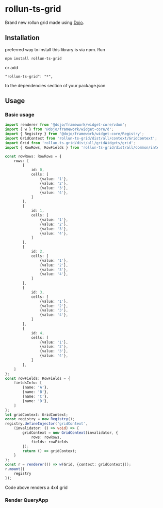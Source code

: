 # rollun-ts-grid

Brand new rollun grid made using [Dojo](https://dojo.io/).

## Installation
preferred way to install this library is via npm. Run
```
npm install rollun-ts-grid
```
or add
```
"rollun-ts-grid": "*",
```
to the dependencies section of your package.json

## Usage
### Basic usage
```typescript
import renderer from '@dojo/framework/widget-core/vdom';
import { w } from '@dojo/framework/widget-core/d';
import { Registry } from '@dojo/framework/widget-core/Registry';
import GridContext from 'rollun-ts-grid/dist/all/context/GridContext';
import Grid from 'rollun-ts-grid/dist/all/gridWidgets/grid';
import { RowRows, RowFields } from 'rollun-ts-grid/dist/all/common/interfaces';

const rowRows: RowRows = {
	rows: [
		{
			id: 0,
			cells: [
				{value: '1'},
				{value: '2'},
				{value: '3'},
				{value: '4'},
			]
		},
		{
			id: 1,
			cells: [
				{value: '1'},
				{value: '2'},
				{value: '3'},
				{value: '4'},
			]
		},
		{
			id: 2,
			cells: [
				{value: '1'},
				{value: '2'},
				{value: '3'},
				{value: '4'},
			]
		},
		{
			id: 3,
			cells: [
				{value: '1'},
				{value: '2'},
				{value: '3'},
				{value: '4'},
			]
		},
		{
			id: 4,
			cells: [
				{value: '1'},
				{value: '2'},
				{value: '3'},
				{value: '4'},
			]
		},
	]
};
const rowFields: RowFields = {
	fieldsInfo: [
		{name: 'A'},
		{name: 'B'},
		{name: 'C'},
		{name: 'D'},
	]
};
let gridContext: GridContext;
const registry = new Registry();
registry.defineInjector('gridContext',
	(invalidator: () => void) => {
		gridContext = new GridContext(invalidator, {
			rows: rowRows,
			fields: rowFields
		});
		return () => gridContext;
	}
);
const r = renderer(() => w(Grid, {context: gridContext}));
r.mount({
	registry
});
```
Code above renders a 4x4 grid

### Render QueryApp
```typescript

```
